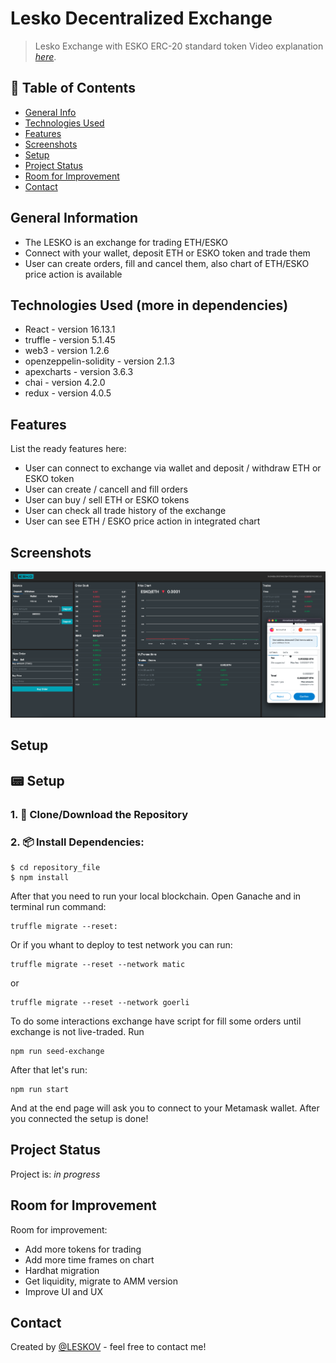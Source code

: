 # Lesko Decentralized Exchange
>Lesko Exchange with ESKO ERC-20 standard token
>Video explanation [_here_](https://drive.google.com/file/d/13waCMZJIXLVzaYtnbivB_x1prBfJPPPY/view?usp=sharing). 

## 📁 Table of Contents
* [General Info](#general-information)
* [Technologies Used](#technologies-used)
* [Features](#features)
* [Screenshots](#screenshots)
* [Setup](#setup)
* [Project Status](#project-status)
* [Room for Improvement](#room-for-improvement)
* [Contact](#contact)


## General Information
- The LESKO is an exchange for trading ETH/ESKO
- Connect with your wallet, deposit ETH or ESKO token and trade them
- User can create orders, fill and cancel them, also chart of ETH/ESKO price action is available


## Technologies Used (more in dependencies)
- React - version 16.13.1
- truffle - version 5.1.45
- web3 - version 1.2.6
- openzeppelin-solidity - version 2.1.3
- apexcharts - version 3.6.3
- chai - version 4.2.0
- redux - version 4.0.5
  

## Features
List the ready features here:
- User can connect to exchange via wallet and deposit / withdraw ETH or ESKO token
- User can create / cancell and fill orders
- User can buy / sell ETH or ESKO tokens
- User can check all trade history of the exchange
- User can see ETH / ESKO price action in integrated chart

## Screenshots
![Example screenshot](./helpers/Screenshot.png)


## Setup
## 📟 Setup
### 1. 💾 Clone/Download the Repository
### 2. 📦 Install Dependencies:
```
$ cd repository_file
$ npm install
```

After that you need to run your local blockchain. Open Ganache and in terminal run command:
```
truffle migrate --reset:
```
Or if you whant to deploy to test network you can run:
```
truffle migrate --reset --network matic
```
or
```
truffle migrate --reset --network goerli
```
To do some interactions exchange have script for fill some orders until exchange is not live-traded. Run
```
npm run seed-exchange
```
After that let's run:
```
npm run start
```
And at the end page will ask you to connect to your Metamask wallet. After you connected the setup is done!


## Project Status
Project is: _in progress_ 


## Room for Improvement

Room for improvement:
- Add more tokens for trading
- Add more time frames on chart 
- Hardhat migration
- Get liquidity, migrate to AMM version
- Improve UI and UX

## Contact
Created by [@LESKOV](https://www.linkedin.com/in/ivan-leskov-4b5664189/) - feel free to contact me!

